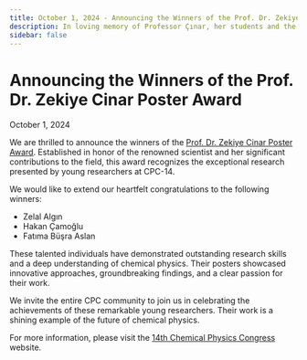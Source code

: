 ```yaml
---
title: October 1, 2024 - Announcing the Winners of the Prof. Dr. Zekiye Cinar Poster Award
description: In loving memory of Professor Çınar, her students and the CPC Scientific Comittee have established the Zekiye Çınar Chemical Physics Poster Awards. On October 1, 2024, we are announcing the winners of the Prof. Dr. Zekiye Cinar poster award.
sidebar: false
---
```


# Announcing the Winners of the Prof. Dr. Zekiye Cinar Poster Award

October 1, 2024

We are thrilled to announce the winners of the [Prof. Dr. Zekiye Cinar Poster Award](../2024-03-27-professor-zekiye-cinar-chemical-physics-poster-awards). Established in honor of the renowned scientist and her significant contributions to the field, this award recognizes the exceptional research presented by young researchers at CPC-14.

We would like to extend our heartfelt congratulations to the following winners:

- Zelal Algın
- Hakan Çamoğlu
- Fatıma Büşra Aslan

These talented individuals have demonstrated outstanding research skills and a deep understanding of chemical physics. Their posters showcased innovative approaches, groundbreaking findings, and a clear passion for their work.

We invite the entire CPC community to join us in celebrating the achievements of these remarkable young researchers. Their work is a shining example of the future of chemical physics.

For more information, please visit the [14th Chemical Physics Congress](https://cpc14.trakya.edu.tr/pages/zekiye-cinar-poster-awards) website.

